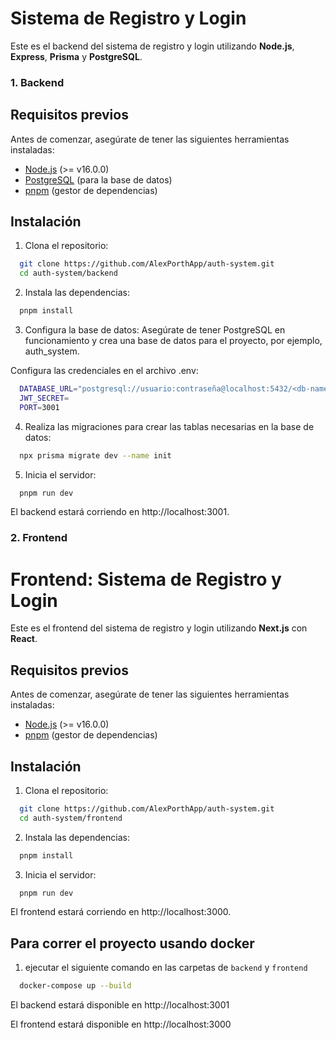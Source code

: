 # Sistema de Registro y Login

Este es el backend del sistema de registro y login utilizando **Node.js**, **Express**, **Prisma** y **PostgreSQL**.

### 1. **Backend**

## Requisitos previos

Antes de comenzar, asegúrate de tener las siguientes herramientas instaladas:

- [Node.js](https://nodejs.org/) (>= v16.0.0)
- [PostgreSQL](https://www.postgresql.org/) (para la base de datos)
- [pnpm](https://pnpm.io/) (gestor de dependencias)

## Instalación


1. Clona el repositorio:

```bash
  git clone https://github.com/AlexPorthApp/auth-system.git
  cd auth-system/backend
```

2. Instala las dependencias:

```bash
  pnpm install
```

3. Configura la base de datos:
  Asegúrate de tener PostgreSQL en funcionamiento y crea una base de datos para el proyecto, por ejemplo, auth_system.

  Configura las credenciales en el archivo .env:

```bash
  DATABASE_URL="postgresql://usuario:contraseña@localhost:5432/<db-name>?schema=public"
  JWT_SECRET=
  PORT=3001
```

4. Realiza las migraciones para crear las tablas necesarias en la base de datos:

```bash
  npx prisma migrate dev --name init
```

5. Inicia el servidor:

```bash
  pnpm run dev
```

El backend estará corriendo en http://localhost:3001.


### 2. **Frontend**

# Frontend: Sistema de Registro y Login

Este es el frontend del sistema de registro y login utilizando **Next.js** con **React**.

## Requisitos previos

Antes de comenzar, asegúrate de tener las siguientes herramientas instaladas:

- [Node.js](https://nodejs.org/) (>= v16.0.0)
- [pnpm](https://pnpm.io/) (gestor de dependencias)

## Instalación

1. Clona el repositorio:

```bash
  git clone https://github.com/AlexPorthApp/auth-system.git
  cd auth-system/frontend
```
2. Instala las dependencias:

```bash
  pnpm install
```
3. Inicia el servidor:

```bash
  pnpm run dev
```
El frontend estará corriendo en http://localhost:3000.


## Para correr el proyecto usando docker

1. ejecutar el siguiente comando en las carpetas de `backend` y `frontend`

```bash
  docker-compose up --build
```
El backend estará disponible en http://localhost:3001

El frontend estará disponible en http://localhost:3000
